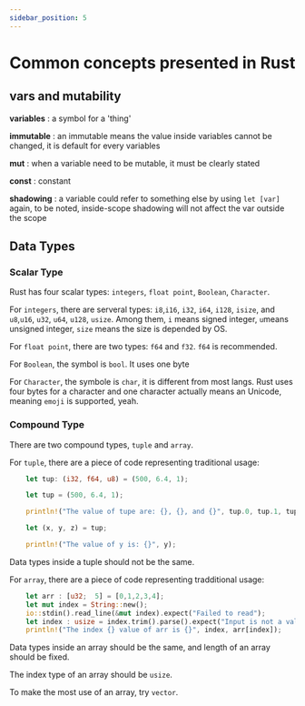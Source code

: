 ```yaml
---
sidebar_position: 5
---
```


# Common concepts presented in Rust

## vars and mutability
**variables** : a symbol for a 'thing'

**immutable** : an immutable means the value inside variables cannot be changed, it is default for every variables

**mut** : when a variable need to be mutable, it must be clearly stated

**const** : constant

**shadowing** : a variable could refer to something else by using ```let [var]``` again, to be noted, inside-scope shadowing will not affect the var outside the scope

## Data Types
### Scalar Type
Rust has four scalar types: ```integers```, ```float point```,  ```Boolean```, ```Character```.

For ```integers```, there are serveral types: ```i8```,```i16```, ```i32```, ```i64```, ```i128```, ```isize```, and ```u8```,```u16```, ```u32```, ```u64```, ```u128```, ```usize```. Among them, ```i``` means signed integer, ```u```means unsigned integer, ```size``` means the size is depended by OS.

For ```float point```, there are two types: ```f64``` and ```f32```. ```f64``` is recommended.

For ```Boolean```, the symbol is ```bool```. It uses one byte

For ```Character```, the symbole is ```char```, it is different from most langs. Rust uses four bytes for a character and one character actually means an Unicode, meaning ```emoji``` is supported, yeah.

### Compound Type
There are two compound types, ```tuple``` and ```array```.

For ```tuple```, there are a piece of code representing traditional usage:
```Rust
    let tup: (i32, f64, u8) = (500, 6.4, 1);

    let tup = (500, 6.4, 1);

    println!("The value of tupe are: {}, {}, and {}", tup.0, tup.1, tup.2);

    let (x, y, z) = tup;

    println!("The value of y is: {}", y);
```
Data types inside a tuple should not be the same.

For ```array```, there are a piece of code representing tradditional usage:
```Rust
    let arr : [u32;  5] = [0,1,2,3,4];
    let mut index = String::new();
    io::stdin().read_line(&mut index).expect("Failed to read");
    let index : usize = index.trim().parse().expect("Input is not a valid number.");
    println!("The index {} value of arr is {}", index, arr[index]);
```
Data types inside an array should be the same, and length of an array should be fixed.

The index type of an array should be ```usize```.

To make the most use of an array, try ```vector```.

